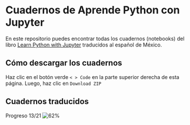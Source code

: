 # Cuadernos de Aprende Python con Jupyter

En este repositorio puedes encontrar todas los cuadernos (notebooks) del libro [Learn Python with Jupyter](https://learnpythonwithjupyter.com) traducidos al español de México. 

## Cómo descargar los cuadernos 
Haz clic en el botón verde `< > Code` en la parte superior derecha de esta página. Luego, haz clic en `Download ZIP`

## Cuadernos traducidos

Progreso 13/21 ![62%](https://progress-bar.dev/62)